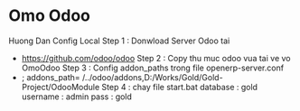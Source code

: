 Omo Odoo
=========
Huong Dan Config Local
Step 1 : Donwload Server Odoo tai
 + https://github.com/odoo/odoo
Step 2 : Copy thu muc odoo vua tai ve vo OmoOdoo
Step 3 : Config addon_paths trong file openerp-server.conf
 + ; addons_path=‪ /../odoo/addons,D:/Works/Gold/Gold-Project/OdooModule
Step 4 : chay file start.bat
database : gold
username : admin
pass : gold